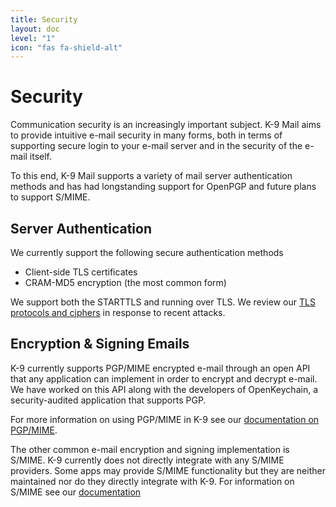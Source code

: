 ```yaml
---
title: Security 
layout: doc
level: "1"
icon: "fas fa-shield-alt"
---
```


# Security

Communication security is an increasingly important subject. K-9 Mail aims to provide intuitive e-mail security in many forms, 
both in terms of supporting secure login to your e-mail server and in the security of the e-mail itself.

To this end, K-9 Mail supports a variety of mail server authentication methods and has had 
longstanding support for OpenPGP and future plans to support S/MIME.

## Server Authentication

We currently support the following secure authentication methods

* Client-side TLS certificates
* CRAM-MD5 encryption (the most common form)

We support both the STARTTLS and running over TLS. We review our <a href="/docs/security/ssl">TLS protocols and ciphers</a> in response to recent attacks.

## Encryption & Signing Emails

K-9 currently supports PGP/MIME encrypted e-mail through an open API that any application can implement in order to encrypt and decrypt e-mail. We have worked on this API along with the developers of OpenKeychain, a security-audited application that supports PGP.

For more information on using PGP/MIME in K-9 see our [documentation on PGP/MIME](/docs/security/pgpmime).

The other common e-mail encryption and signing implementation is S/MIME. K-9 currently does not directly integrate with any S/MIME providers. Some apps may provide S/MIME functionality but they are neither maintained nor do they directly integrate with K-9. For information on S/MIME see our [documentation](/docs/security/smime)
